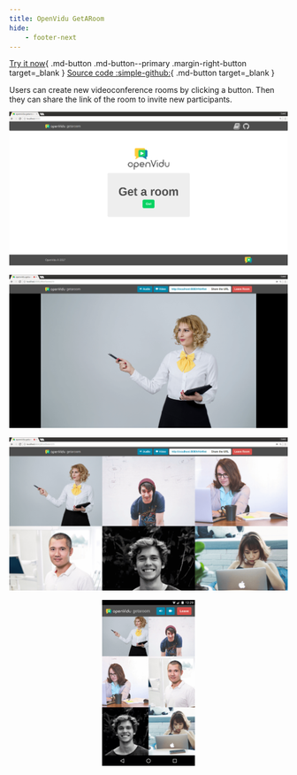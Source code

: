 ```yaml
---
title: OpenVidu GetARoom
hide:
    - footer-next
---
```


[Try it now](https://demos.openvidu.io/getaroom/){ .md-button .md-button--primary .margin-right-button target=_blank }
[Source code :simple-github:](https://github.com/OpenVidu/openvidu-tutorials){ .md-button target=_blank }

Users can create new videoconference rooms by clicking a button. Then they can share the link of the room to invite new participants.

<div class="grid-container">

<!-- Somehow the following plain HTML elements being in one line greatly affects MKDocs performance and ability to build the site -->

<div class="grid-50"><p><a class="glightbox" href="../../assets/images/getaroom-index.png" data-type="image" data-width="80%" data-height="auto" data-desc-position="bottom"><img src="../../assets/images/getaroom-index.png" loading="lazy"/></a></p></div>

<div class="grid-50"><p><a class="glightbox" href="../../assets/images/getaroom-session-1.png" data-type="image" data-width="80%" data-height="auto" data-desc-position="bottom"><img src="../../assets/images/getaroom-session-1.png" loading="lazy"/></a></p></div>

</div>

<div class="grid-container">

<div class="grid-50"><p><a class="glightbox" href="../../assets/images/getaroom-session-6.png" data-type="image" data-width="80%" data-height="auto" data-desc-position="bottom"><img src="../../assets/images/getaroom-session-6.png" loading="lazy"/></a></p></div>

<div class="grid-50" style="text-align: center"><p><a class="glightbox" href="../../assets/images/getaroom-session-6-mob.png" data-type="image" data-width="80%" data-desc-position="bottom"><img src="../../assets/images/getaroom-session-6-mob.png" loading="lazy" style="max-height: 300px"/></a></p></div>

</div>

<script>window.setupGallery()</script>